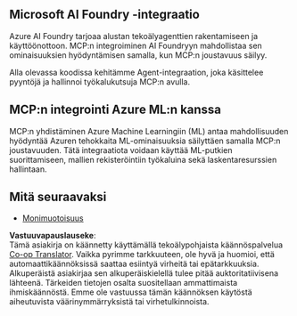 <!--
CO_OP_TRANSLATOR_METADATA:
{
  "original_hash": "f1262ab21f5ebbe1003fb0114c7ca545",
  "translation_date": "2025-06-02T20:46:06+00:00",
  "source_file": "05-AdvancedTopics/mcp-integration/README.md",
  "language_code": "fi"
}
-->
## Microsoft AI Foundry -integraatio

Azure AI Foundry tarjoaa alustan tekoälyagenttien rakentamiseen ja käyttöönottoon. MCP:n integroiminen AI Foundryyn mahdollistaa sen ominaisuuksien hyödyntämisen samalla, kun MCP:n joustavuus säilyy.

Alla olevassa koodissa kehitämme Agent-integraation, joka käsittelee pyyntöjä ja hallinnoi työkalukutsuja MCP:n avulla.

## MCP:n integrointi Azure ML:n kanssa

MCP:n yhdistäminen Azure Machine Learningiin (ML) antaa mahdollisuuden hyödyntää Azuren tehokkaita ML-ominaisuuksia säilyttäen samalla MCP:n joustavuuden. Tätä integraatiota voidaan käyttää ML-putkien suorittamiseen, mallien rekisteröintiin työkaluina sekä laskentaresurssien hallintaan.

## Mitä seuraavaksi

- [Monimuotoisuus](../mcp-multi-modality/README.md)

**Vastuuvapauslauseke**:  
Tämä asiakirja on käännetty käyttämällä tekoälypohjaista käännöspalvelua [Co-op Translator](https://github.com/Azure/co-op-translator). Vaikka pyrimme tarkkuuteen, ole hyvä ja huomioi, että automaattikäännöksissä saattaa esiintyä virheitä tai epätarkkuuksia. Alkuperäistä asiakirjaa sen alkuperäiskielellä tulee pitää auktoritatiivisena lähteenä. Tärkeiden tietojen osalta suositellaan ammattimaista ihmiskäännöstä. Emme ole vastuussa tämän käännöksen käytöstä aiheutuvista väärinymmärryksistä tai virhetulkinnoista.